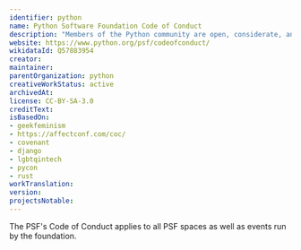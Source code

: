 ```yaml
---
identifier: python
name: Python Software Foundation Code of Conduct
description: "Members of the Python community are open, considerate, and respectful. Behaviours that reinforce these values contribute to a positive environment."
website: https://www.python.org/psf/codeofconduct/
wikidataId: Q57883954
creator:
maintainer:
parentOrganization: python
creativeWorkStatus: active
archivedAt:
license: CC-BY-SA-3.0
creditText:
isBasedOn:
- geekfeminism
- https://affectconf.com/coc/
- covenant
- django
- lgbtqintech
- pycon
- rust
workTranslation:
version:
projectsNotable:
---
```


The PSF's Code of Conduct applies to all PSF spaces as well as events run by the foundation.